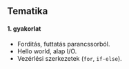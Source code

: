 ## Tematika

#### 1. gyakorlat

 - Forditás, futtatás parancssorból.
 - Hello world, alap I/O.
 - Vezérlési szerkezetek (`for`, `if-else`).
